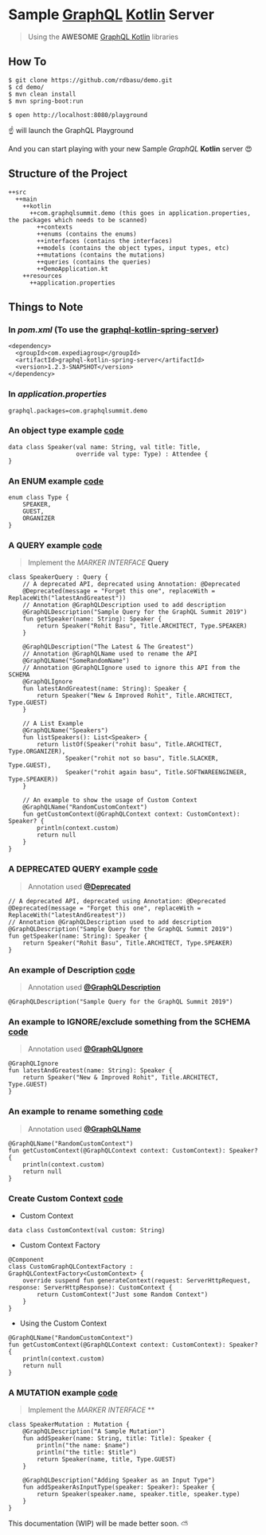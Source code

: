 # Sample [GraphQL](https://graphql.github.io/) [Kotlin](https://kotlinlang.org/) Server
> Using the **AWESOME** [GraphQL Kotlin](https://expediagroup.github.io/graphql-kotlin/docs/getting-started.html) libraries

## How To
```
$ git clone https://github.com/rdbasu/demo.git
$ cd demo/
$ mvn clean install
$ mvn spring-boot:run
```

```
$ open http://localhost:8080/playground
```
:point_up: will launch the GraphQL Playground

And you can start playing with your new Sample _GraphQL_ **Kotlin** server :heart_eyes:

## Structure of the Project

```
++src
  ++main
    ++kotlin
      ++com.graphqlsummit.demo (this goes in application.properties, the packages which needs to be scanned)
        ++contexts
        ++enums (contains the enums)
        ++interfaces (contains the interfaces)
        ++models (contains the object types, input types, etc)
        ++mutations (contains the mutations)
        ++queries (contains the queries)
        ++DemoApplication.kt 
    ++resources
      ++application.properties
```

## Things to Note

### In _pom.xml_ (To use the [graphql-kotlin-spring-server](https://github.com/ExpediaGroup/graphql-kotlin/tree/master/graphql-kotlin-spring-server))
```
<dependency>
  <groupId>com.expediagroup</groupId>
  <artifactId>graphql-kotlin-spring-server</artifactId>
  <version>1.2.3-SNAPSHOT</version>
</dependency>
```

### In _application.properties_
```
graphql.packages=com.graphqlsummit.demo
```

### An object type example [code](https://github.com/rdbasu/demo/blob/master/src/main/kotlin/com/graphqlsummit/demo/models/Speaker.kt#L7)
```
data class Speaker(val name: String, val title: Title,
                   override val type: Type) : Attendee {
}
```

### An ENUM example [code](https://github.com/rdbasu/demo/blob/master/src/main/kotlin/com/graphqlsummit/demo/enums/Type.kt#L3)
```
enum class Type {
    SPEAKER,
    GUEST,
    ORGANIZER
}
```

### A QUERY example [code](https://github.com/rdbasu/demo/blob/master/src/main/kotlin/com/graphqlsummit/demo/queries/SpeakerQuery.kt#L21)
> Implement the _MARKER INTERFACE_ **Query**
```
class SpeakerQuery : Query {
    // A deprecated API, deprecated using Annotation: @Deprecated
    @Deprecated(message = "Forget this one", replaceWith = ReplaceWith("latestAndGreatest"))
    // Annotation @GraphQLDescription used to add description
    @GraphQLDescription("Sample Query for the GraphQL Summit 2019")
    fun getSpeaker(name: String): Speaker {
        return Speaker("Rohit Basu", Title.ARCHITECT, Type.SPEAKER)
    }

    @GraphQLDescription("The Latest & The Greatest")
    // Annotation @GraphQLName used to rename the API
    @GraphQLName("SomeRandomName")
    // Annotation @GraphQLIgnore used to ignore this API from the SCHEMA
    @GraphQLIgnore
    fun latestAndGreatest(name: String): Speaker {
        return Speaker("New & Improved Rohit", Title.ARCHITECT, Type.GUEST)
    }

    // A List Example
    @GraphQLName("Speakers")
    fun listSpeakers(): List<Speaker> {
        return listOf(Speaker("rohit basu", Title.ARCHITECT, Type.ORGANIZER),
                Speaker("rohit not so basu", Title.SLACKER, Type.GUEST),
                Speaker("rohit again basu", Title.SOFTWAREENGINEER, Type.SPEAKER))
    }

    // An example to show the usage of Custom Context
    @GraphQLName("RandomCustomContext")
    fun getCustomContext(@GraphQLContext context: CustomContext): Speaker? {
        println(context.custom)
        return null
    }
}
```    

### A DEPRECATED QUERY example [code](https://github.com/rdbasu/demo/blob/master/src/main/kotlin/com/graphqlsummit/demo/queries/SpeakerQuery.kt#L18)
> Annotation used **[@Deprecated](https://expediagroup.github.io/graphql-kotlin/docs/customizing-schemas/evolving-schema)**
```
// A deprecated API, deprecated using Annotation: @Deprecated
@Deprecated(message = "Forget this one", replaceWith = ReplaceWith("latestAndGreatest"))
// Annotation @GraphQLDescription used to add description
@GraphQLDescription("Sample Query for the GraphQL Summit 2019")
fun getSpeaker(name: String): Speaker {
    return Speaker("Rohit Basu", Title.ARCHITECT, Type.SPEAKER)
}
```

### An example of Description [code](https://github.com/rdbasu/demo/blob/master/src/main/kotlin/com/graphqlsummit/demo/queries/SpeakerQuery.kt#L20)
> Annotation used **[@GraphQLDescription](https://expediagroup.github.io/graphql-kotlin/docs/customizing-schemas/documenting-fields)**
```
@GraphQLDescription("Sample Query for the GraphQL Summit 2019")
```

### An example to IGNORE/exclude something from the SCHEMA [code](https://github.com/rdbasu/demo/blob/master/src/main/kotlin/com/graphqlsummit/demo/queries/SpeakerQuery.kt#L29)
> Annotation used **[@GraphQLIgnore](https://expediagroup.github.io/graphql-kotlin/docs/customizing-schemas/excluding-fields)**
```
@GraphQLIgnore
fun latestAndGreatest(name: String): Speaker {
    return Speaker("New & Improved Rohit", Title.ARCHITECT, Type.GUEST)
}
```

### An example to rename something [code](https://github.com/rdbasu/demo/blob/master/src/main/kotlin/com/graphqlsummit/demo/queries/SpeakerQuery.kt#L43)
> Annotation used **[@GraphQLName](https://expediagroup.github.io/graphql-kotlin/docs/customizing-schemas/renaming-fields)**
```
@GraphQLName("RandomCustomContext")
fun getCustomContext(@GraphQLContext context: CustomContext): Speaker? {
    println(context.custom)
    return null
}
```

### Create Custom Context [code](https://github.com/rdbasu/demo/tree/master/src/main/kotlin/com/graphqlsummit/demo/contexts)
- Custom Context
```
data class CustomContext(val custom: String)
```
- Custom Context Factory
```
@Component
class CustomGraphQLContextFactory : GraphQLContextFactory<CustomContext> {
    override suspend fun generateContext(request: ServerHttpRequest, response: ServerHttpResponse): CustomContext {
        return CustomContext("Just some Random Context")
    }
}
```
- Using the Custom Context
```
@GraphQLName("RandomCustomContext")
fun getCustomContext(@GraphQLContext context: CustomContext): Speaker? {
    println(context.custom)
    return null
}
```

### A MUTATION example [code](https://github.com/rdbasu/demo/blob/master/src/main/kotlin/com/graphqlsummit/demo/mutations/SpeakerMutation.kt#L12)
> Implement the _MARKER INTERFACE_ **
```
class SpeakerMutation : Mutation {
    @GraphQLDescription("A Sample Mutation")
    fun addSpeaker(name: String, title: Title): Speaker {
        println("the name: $name")
        println("the title: $title")
        return Speaker(name, title, Type.GUEST)
    }

    @GraphQLDescription("Adding Speaker as an Input Type")
    fun addSpeakerAsInputType(speaker: Speaker): Speaker {
        return Speaker(speaker.name, speaker.title, speaker.type)
    }
}
```

This documentation (WIP) will be made better soon. :partly_sunny:
